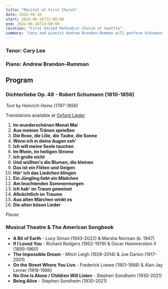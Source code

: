 ```yaml
---
title: "Recital at First Church"
date: 2024-06-16
start: 2024-06-16T12:00:00
end: 2024-06-16T13:00:00
location: "First United Methodist Church of Seattle"
summary: "Cary and pianist Andrew Brandon-Rumman will perform Schumann's *Dichterliebe* and musical theatre selections as a part of First Church's summer recital series."
---
```


### Tenor: Cary Lee
### Piano: Andrew Brandon-Rumman

## Program

### Dichterliebe Op. 48 - Robert Schumann (1810-1856)
_Text by Heinrich Heine (1797-1856)_

Translations available at [Oxford Lieder](https://oxfordsong.org/song/dichterliebe)

1. **Im wunderschönen Monat Mai**
2. **Aus meinen Tränen sprießen**
3. **Die Rose, die Lilie, die Taube, die Sonne**
4. **Wenn ich in deine Augen seh'**
5. **Ich will meine Seele tauchen**
6. **Im Rhein, im heiligen Strome**
7. **Ich grolle nicht**
8. **Und wüßten's die Blumen, die kleinen**
9. **Das ist ein Flöten und Geigen**
10. **Hör' ich das Liedchen klingen**
11. **Ein Jüngling liebt ein Mädchen**
12. **Am leuchtenden Sommermorgen**
13. **Ich hab' im Traum geweinet**
14. **Allnächtlich im Traume**
15. **Aus alten Märchen winkt es**
16. **Die alten bösen Lieder**

*Pause*

### Musical Theatre & The American Songbook

- **A Bit of Earth** - Lucy Simon (1943-2022) & Marsha Norman (b. 1947)
- **If I Loved You** - Richard Rodgers (1902-1979) & Oscar Hammerstein II (1895–1960)
- **The Impossible Dream** - Mitch Leigh (1928-2014) & Joe Darion (1917-2001)
- **On the Street Where You Live** - Frederick Loewe (1901-1988) & Alan Jay Lerner (1918-1986)
- **No One Is Alone / Children Will Listen** - Stephen Sondheim (1930-2021)
- **Being Alive** - Stephen Sondheim (1930-2021)

